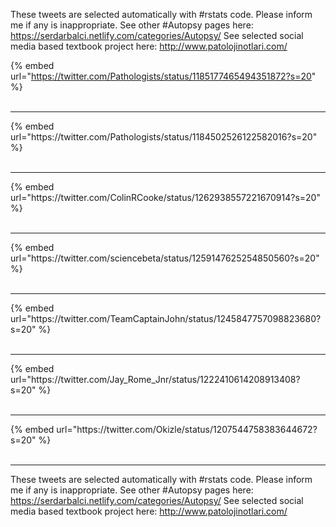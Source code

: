 

These tweets are selected automatically with #rstats code. Please inform me if any is inappropriate.
See other #Autopsy pages here: https://serdarbalci.netlify.com/categories/Autopsy/ 
See selected social media based textbook project here: http://www.patolojinotlari.com/

{% embed url="https://twitter.com/Pathologists/status/1185177465494351872?s=20" %}<br>
<br>
<hr>
{% embed url="https://twitter.com/Pathologists/status/1184502526122582016?s=20" %}<br>
<br>
<hr>
{% embed url="https://twitter.com/ColinRCooke/status/1262938557221670914?s=20" %}<br>
<br>
<hr>
{% embed url="https://twitter.com/sciencebeta/status/1259147625254850560?s=20" %}<br>
<br>
<hr>
{% embed url="https://twitter.com/TeamCaptainJohn/status/1245847757098823680?s=20" %}<br>
<br>
<hr>
{% embed url="https://twitter.com/Jay_Rome_Jnr/status/1222410614208913408?s=20" %}<br>
<br>
<hr>
{% embed url="https://twitter.com/Okizle/status/1207544758383644672?s=20" %}<br>
<br>
<hr>


These tweets are selected automatically with #rstats code. Please inform me if any is inappropriate.
See other #Autopsy pages here: https://serdarbalci.netlify.com/categories/Autopsy/ 
See selected social media based textbook project here: http://www.patolojinotlari.com/
